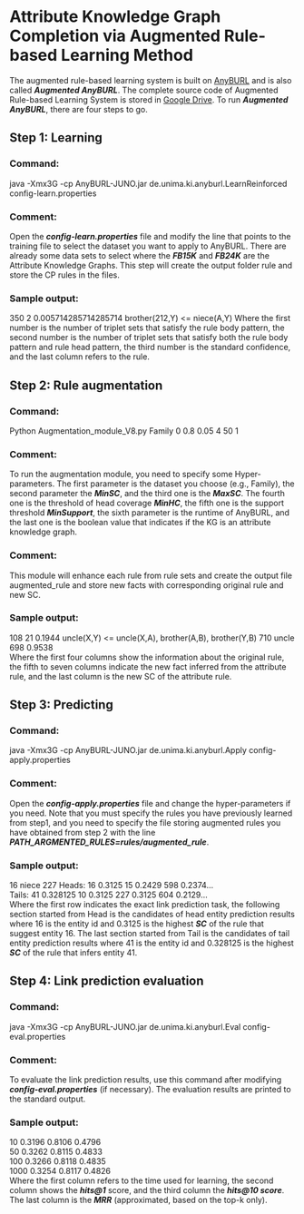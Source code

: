 # Attribute Knowledge Graph Completion via Augmented Rule-based Learning Method
The augmented rule-based learning system is built on [AnyBURL](https://web.informatik.uni-mannheim.de/AnyBURL/) and is also called ***Augmented AnyBURL***. The complete source code of Augmented Rule-based Learning System is stored in [Google Drive](https://drive.google.com/drive/folders/1Dypoy9xSNmGs7LjEm0sT1JPZ_9KGXTZo?usp=sharing). To run ***Augmented AnyBURL***, there are four steps to go.
## Step 1: Learning
### Command:
java -Xmx3G -cp AnyBURL-JUNO.jar de.unima.ki.anyburl.LearnReinforced config-learn.properties
### Comment:
Open the ***config-learn.properties*** file and modify the line that points to the training file to select the dataset you want to apply to AnyBURL. There are already some data sets to select where the ***FB15K*** and ***FB24K*** are the Attribute Knowledge Graphs. This step will create the output folder rule and store the CP rules in the files.
### Sample output:
350	2	0.005714285714285714	brother(212,Y) <= niece(A,Y)
Where the first number is the number of triplet sets that satisfy the rule body pattern, the second number is the number of triplet sets that satisfy both the rule body pattern and rule head pattern, the third number is the standard confidence, and the last column refers to the rule. 
## Step 2: Rule augmentation
### Command: 
Python Augmentation_module_V8.py Family 0 0.8 0.05 4 50 1
### Comment: 
To run the augmentation module, you need to specify some Hyper-parameters. The first parameter is the dataset you choose (e.g., Family), the second parameter the ***MinSC***, and the third one is the ***MaxSC***. The fourth one is the threshold of head coverage ***MinHC***, the fifth one is the support threshold ***MinSupport***, the sixth parameter is the runtime of AnyBURL, and the last one is the boolean value that indicates if the KG is an attribute knowledge graph.
### Comment: 
This module will enhance each rule from rule sets and create the output file augmented_rule and store new facts with corresponding original rule and new SC.
### Sample output:
108	21	0.1944	uncle(X,Y) <= uncle(X,A), brother(A,B), brother(Y,B)	710	uncle	698	0.9538\
Where the first four columns show the information about the original rule, the fifth to seven columns indicate the new fact inferred from the attribute rule, and the last column is the new SC of the attribute rule.
## Step 3: Predicting
### Command:
java -Xmx3G -cp AnyBURL-JUNO.jar de.unima.ki.anyburl.Apply config-apply.properties
### Comment:
Open the ***config-apply.properties*** file and change the hyper-parameters if you need. Note that you must specify the rules you have previously learned from step1, and you need to specify the file storing augmented rules you have obtained from step 2 with the line ***PATH_ARGMENTED_RULES=rules/augmented_rule***.
### Sample output:
16 niece 227
Heads: 16	0.3125	15	0.2429	598	0.2374…\
Tails: 41	0.328125	10	0.3125	227	0.3125	604	0.2129…\
Where the first row indicates the exact link prediction task, the following section started from Head is the candidates of head entity prediction results where 16 is the entity id and 0.3125 is the highest ***SC*** of the rule that suggest entity 16. The last section started from Tail is the candidates of tail entity prediction results where 41 is the entity id and 0.328125 is the highest ***SC*** of the rule that infers entity 41.
## Step 4: Link prediction evaluation
### Command:
java -Xmx3G -cp AnyBURL-JUNO.jar de.unima.ki.anyburl.Eval config-eval.properties  
### Comment:
To evaluate the link prediction results, use this command after modifying ***config-eval.properties*** (if necessary). The evaluation results are printed to the standard output.
### Sample output:
10   0.3196   0.8106   0.4796\
50   0.3262   0.8115   0.4833\
100   0.3266   0.8118   0.4835\
1000   0.3254   0.8117   0.4826\
Where the first column refers to the time used for learning, the second column shows the ***hits@1*** score, and the third column the ***hits@10 score***. The last column is the ***MRR*** (approximated, based on the top-k only).
